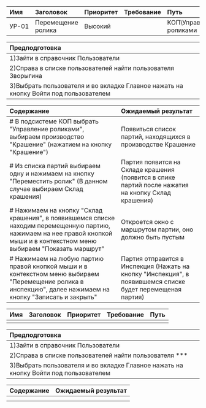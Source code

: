 |Имя   | Заголовок  | Приоритет  | Требование   | Путь  | 
|:---|:---|:---|:---|:---|
|  УР-01 | Перемещение ролика  | Высокий |   | КОП\Управление роликами | 

| Предподготовка | 
|:---|
| 1)Зайти в справочник Пользователи |
| 2)Справа в списке пользователей найти пользователя Зворыгина |
| 3)Выбрать пользователя и во вкладке Главное нажать на кнопку Войти под пользователем| 

| Содержание |Ожидаемый результат |
|:---|:---|
| # В подсистеме КОП выбрать "Управление роликами", выбираем производство "Крашение" (нажатием на кнопку "Крашение") | Появиться список партий, находящихся в производстве Крашение |
| # Из списка партий выбираем одну и нажимаем на кнопку "Переместить ролик" (В данном случае выбираем Склад крашения) | Партия появится на Складе крашения (появится в спике партий после нажатия на кнопку Склад крашения) |
| # Нажимаем на кнопку "Склад крашения", в появившемся списке находим перемещенную партию, нажимаем на нее правой кнопкой мыши и в контекстном меню выбираем "Показать маршрут" | Откроется окно с маршрутом партии, оно должно быть пустым |
| # Нажимаем на любую партию правой кнопкой мыши и в контекстном меню выбираем "Перемещение ролика в инспекцию", далее нажимаем на кнопку "Записать и закрыть"| Партия отправится в Инспекция (Нажать на кнопку "Инспекция", в появившемся списке будет перемещеная партия) |



|Имя   | Заголовок  | Приоритет  | Требование   | Путь  | 
|:---|:---|:---|:---|:---|
|   |   |  |   |  | 

| Предподготовка | 
|:---|
| 1)Зайти в справочник Пользователи |
| 2)Справа в списке пользователей найти пользователя *** |
| 3)Выбрать пользователя и во вкладке Главное нажать на кнопку Войти под пользователем| 

| Содержание |Ожидаемый результат | 
|:---|:---|
|  |  |  
|  |  |  

